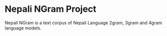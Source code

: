Nepali NGram Project
====================

Nepali NGram is a text corpus of Nepali Language 2gram, 3gram and 4gram language models.

